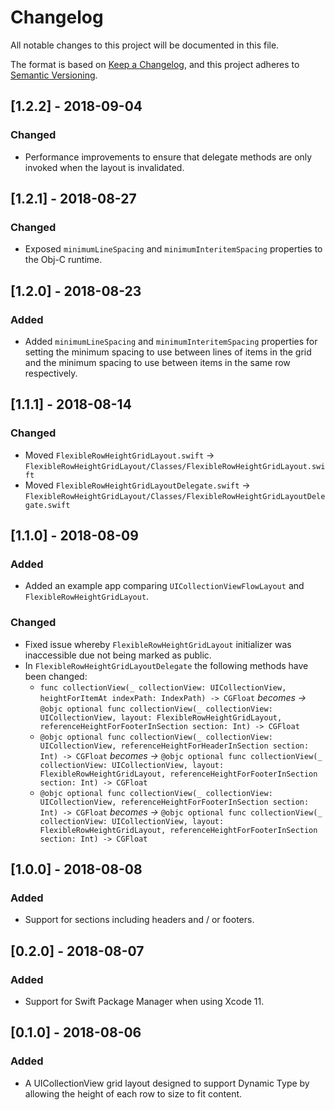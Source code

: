 # Changelog
All notable changes to this project will be documented in this file.

The format is based on [Keep a Changelog](https://keepachangelog.com/en/1.0.0/),
and this project adheres to [Semantic Versioning](https://semver.org/spec/v2.0.0.html).

## [1.2.2] - 2018-09-04
### Changed
- Performance improvements to ensure that delegate methods are only invoked when the layout is invalidated.

## [1.2.1] - 2018-08-27
### Changed
- Exposed `minimumLineSpacing` and `minimumInteritemSpacing` properties to the Obj-C runtime.

## [1.2.0] - 2018-08-23
### Added
- Added `minimumLineSpacing` and `minimumInteritemSpacing` properties for setting the minimum spacing to use between lines of items in the grid and the minimum spacing to use between items in the same row respectively.

## [1.1.1] - 2018-08-14
### Changed
- Moved `FlexibleRowHeightGridLayout.swift` -> `FlexibleRowHeightGridLayout/Classes/FlexibleRowHeightGridLayout.swift`
- Moved `FlexibleRowHeightGridLayoutDelegate.swift` -> `FlexibleRowHeightGridLayout/Classes/FlexibleRowHeightGridLayoutDelegate.swift`

## [1.1.0] - 2018-08-09
### Added
- Added an example app comparing `UICollectionViewFlowLayout` and `FlexibleRowHeightGridLayout`.

### Changed
- Fixed issue whereby `FlexibleRowHeightGridLayout` initializer was inaccessible due not being marked as public.
- In `FlexibleRowHeightGridLayoutDelegate` the following methods have been changed:
	- `func collectionView(_ collectionView: UICollectionView, heightForItemAt indexPath: IndexPath) -> CGFloat` *becomes ->* `@objc optional func collectionView(_ collectionView: UICollectionView, layout: FlexibleRowHeightGridLayout, referenceHeightForFooterInSection section: Int) -> CGFloat`
	- `@objc optional func collectionView(_ collectionView: UICollectionView, referenceHeightForHeaderInSection section: Int) -> CGFloat` *becomes ->* `@objc optional func collectionView(_ collectionView: UICollectionView, layout: FlexibleRowHeightGridLayout, referenceHeightForFooterInSection section: Int) -> CGFloat`
	- `@objc optional func collectionView(_ collectionView: UICollectionView, referenceHeightForFooterInSection section: Int) -> CGFloat` *becomes ->* `@objc optional func collectionView(_ collectionView: UICollectionView, layout: FlexibleRowHeightGridLayout, referenceHeightForFooterInSection section: Int) -> CGFloat`

## [1.0.0] - 2018-08-08
### Added
- Support for sections including headers and / or footers.

## [0.2.0] - 2018-08-07
### Added
- Support for Swift Package Manager when using Xcode 11.

## [0.1.0] - 2018-08-06
### Added
- A UICollectionView grid layout designed to support Dynamic Type by allowing the height of each row to size to fit content.